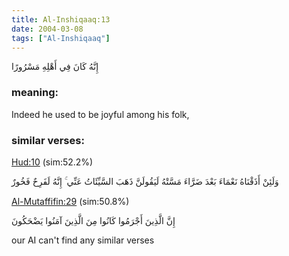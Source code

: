 ```yaml
---
title: Al-Inshiqaaq:13
date: 2004-03-08
tags: ["Al-Inshiqaaq"]
---
```

إِنَّهُ كَانَ فِي أَهْلِهِ مَسْرُورًا
### meaning: 
Indeed he used to be joyful among his folk,
### similar verses: 

[Hud:10](/11/10) (sim:52.2%)

وَلَئِنْ أَذَقْنَاهُ نَعْمَاءَ بَعْدَ ضَرَّاءَ مَسَّتْهُ لَيَقُولَنَّ ذَهَبَ السَّيِّئَاتُ عَنِّي ۚ إِنَّهُ لَفَرِحٌ فَخُورٌ

[Al-Mutaffifin:29](/83/29) (sim:50.8%)

إِنَّ الَّذِينَ أَجْرَمُوا كَانُوا مِنَ الَّذِينَ آمَنُوا يَضْحَكُونَ

our AI can't find any similar verses


